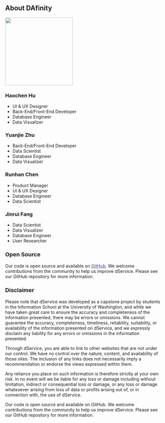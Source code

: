 ## About DAfinity

<img class="pb-2" src="https://user-images.githubusercontent.com/101531662/236112083-cde735ca-7ee6-4ead-8967-717132d74ccf.png" style="width:218px">

<div class="grid lg:grid-cols-2 gap-6">
  <div class="p-6 bg-gray-100 rounded-lg">
    <h3 class="text-3xl font-semibold mb-2">Haochen Hu</h3>
    <ul class="list-disc list-inside mb-4">
      <li>UI & UX Designer</li>
      <li>Back-End/Front-End Developer</li>
      <li>Database Engineer</li>
      <li>Data Visualizer</li>
    </ul>
  </div>
  <div class="p-6 bg-gray-100 rounded-lg">
    <h3 class="text-3xl font-semibold mb-2">Yuanjie Zhu</h3>
    <ul class="list-disc list-inside mb-4">
      <li>Back-End/Front-End Developer</li>
      <li>Data Scientist</li>
      <li>Database Engineer</li>
      <li>Data Visualizer</li>
    </ul>
  </div>
  <div class="p-6 bg-gray-100 rounded-lg">
    <h3 class="text-3xl font-semibold mb-2">Runhan Chen</h3>
    <ul class="list-disc list-inside mb-4">
      <li>Product Manager</li>
      <li>UI & UX Designer</li>
      <li>Database Engineer</li>
      <li>Data Scientist</li>
    </ul>
  </div>
  <div class="p-6 bg-gray-100 rounded-lg">
    <h3 class="text-3xl font-semibold mb-2">Jinrui Fang</h3>
    <ul class="list-disc list-inside mb-4">
      <li>Data Scientist</li>
      <li>Data Visualizer</li>
      <li>Database Engineer</li>
      <li>User Researcher</li>
    </ul>
  </div>
</div> 

<h3 style="font-size:18px"> Open Source </h3>
Our code is open source and available on <a style="color: rgb(95, 88, 157); font-weight:500" href="https://github.com/HaochenH/dService" target="_blank">GitHub</a>. We welcome contributions from the community to help us improve dService. Please see our GitHub repository for more information.

<h3 style="font-size:18px"> Disclaimer </h3>
Please note that dService was developed as a capstone project by students in the Information School at the University of Washington, and while we have taken great care to ensure the accuracy and completeness of the information presented, there may be errors or omissions. We cannot guarantee the accuracy, completeness, timeliness, reliability, suitability, or availability of the information presented on dService, and we expressly disclaim any liability for any errors or omissions in the information presented.

Through dService, you are able to link to other websites that are not under our control. We have no control over the nature, content, and availability of those sites. The inclusion of any links does not necessarily imply a recommendation or endorse the views expressed within them.

Any reliance you place on such information is therefore strictly at your own risk. In no event will we be liable for any loss or damage including without limitation, indirect or consequential loss or damage, or any loss or damage whatsoever arising from loss of data or profits arising out of, or in connection with, the use of dService.

Our code is open source and available on GitHub. We welcome contributions from the community to help us improve dService. Please see our GitHub repository for more information.